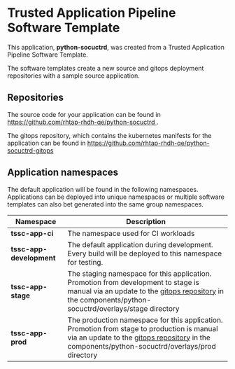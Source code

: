 # Trusted Application Pipeline Software Template

This application, **python-socuctrd**, was created from a Trusted Application Pipeline Software Template.

The software templates create a new source and gitops deployment repositories with a sample source application. 

## Repositories

The source code for your application can be found in [https://github.com/rhtap-rhdh-qe/python-socuctrd ](https://github.com/rhtap-rhdh-qe/python-socuctrd ).
 
The gitops repository, which contains the kubernetes manifests for the application can be found in 
[https://github.com/rhtap-rhdh-qe/python-socuctrd-gitops ](https://github.com/rhtap-rhdh-qe/python-socuctrd-gitops ) 

## Application namespaces 

The default application will be found in the following namespaces. Applications can be deployed into unique namespaces or multiple software templates can also bet generated into the same group namespaces.  

|  Namespace   |  Description   |  
| -------- | -------- |
| **tssc-app-ci** | The namespace used for CI workloads |
| **tssc-app-development** | The default application during development. Every build will be deployed to this namespace for testing. |
| **tssc-app-stage** | The staging namespace for this application. Promotion from development to stage is manual via an update to the [gitops repository](https://github.com/rhtap-rhdh-qe/python-socuctrd-gitops ) in the components/python-socuctrd/overlays/stage directory |
| **tssc-app-prod** | The production namespace for this application. Promotion from stage to production is manual via an update to the [gitops repository](https://github.com/rhtap-rhdh-qe/python-socuctrd-gitops ) in the components/python-socuctrd/overlays/prod directory |